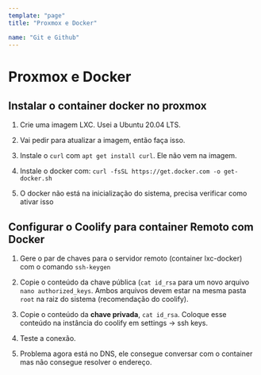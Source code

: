 ```yaml
---
template: "page"
title: "Proxmox e Docker"

name: "Git e Github"
---
```

# Proxmox e Docker

## Instalar o container docker no proxmox

1. Crie uma imagem LXC. Usei a Ubuntu 20.04 LTS.

2. Vai pedir para atualizar a imagem, então faça isso.

3. Instale o `curl` com `apt get install curl`. Ele não vem na imagem.

4. Instale o docker com: `curl -fsSL https://get.docker.com -o get-docker.sh`

5. O docker não está na inicialização do sistema, precisa verificar como ativar isso


## Configurar o Coolify para container Remoto com Docker

1. Gere o par de chaves para o servidor remoto (container lxc-docker) com o comando `ssh-keygen`

2. Copie o conteúdo da chave pública (`cat id_rsa` para um novo arquivo `nano authorized_keys`. Ambos arquivos devem estar na mesma pasta `root` na raiz do sistema (recomendação do coolify).

3. Copie o conteúdo da **chave privada**, `cat id_rsa`. Coloque esse conteúdo na instância do coolify em settings -> ssh keys.

4. Teste a conexão.

5. Problema agora está no DNS, ele consegue conversar com o container mas não consegue resolver o endereço.
